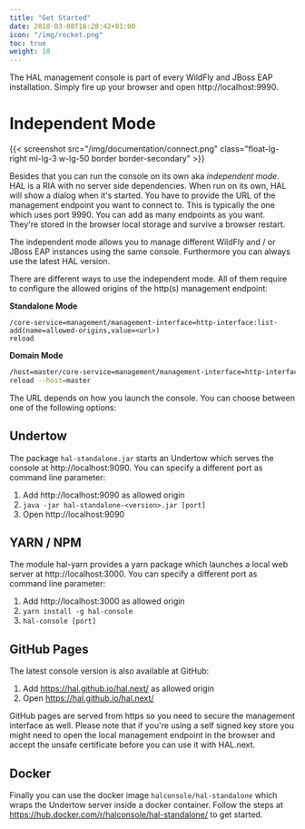 ```yaml
---
title: "Get Started"
date: 2018-03-08T16:28:42+01:00
icon: "/img/rocket.png"
toc: true
weight: 10
---
```

The HAL management console is part of every WildFly and JBoss EAP installation. Simply fire up your browser and open http://localhost:9990. 

<!--more-->

# Independent Mode

{{< screenshot src="/img/documentation/connect.png" class="float-lg-right ml-lg-3 w-lg-50 border border-secondary" >}}

Besides that you can run the console on its own aka *independent mode*. HAL is a RIA with no server side dependencies. When run on its own, HAL will show a dialog when it's started. You have to provide the URL of the management endpoint you want to connect to. This is typically the one which uses port 9990. You can add as many endpoints as you want. They're stored in the browser local storage and survive a browser restart. 

The independent mode allows you to manage different WildFly and / or JBoss EAP instances using the same console. Furthermore you can always use the latest HAL version.

<p class="clearfix">There are different ways to use the independent mode. All of them require to configure the allowed origins of the http(s) management endpoint:</p>

**Standalone Mode**

```
/core-service=management/management-interface=http-interface:list-add(name=allowed-origins,value=<url>)
reload
```

**Domain Mode**

```bash
/host=master/core-service=management/management-interface=http-interface:list-add(name=allowed-origins,value=<url>)
reload --host=master
``` 

The URL depends on how you launch the console. You can choose between one of the following options:

## Undertow

The package `hal-standalone.jar` starts an Undertow which serves the console at http://localhost:9090. You can specify a different port as command line parameter:

1. Add http://localhost:9090 as allowed origin
1. `java -jar hal-standalone-<version>.jar [port]` 
1. Open http://localhost:9090
  

## YARN / NPM 

The module hal-yarn provides a yarn package which launches a local web server at http://localhost:3000. You can specify a different port as command line parameter:

1. Add http://localhost:3000 as allowed origin
1. `yarn install -g hal-console`
1. `hal-console [port]`

## GitHub Pages

The latest console version is also available at GitHub:

1. Add https://hal.github.io/hal.next/ as allowed origin
1. Open https://hal.github.io/hal.next/

GitHub pages are served from https so you need to secure the management interface as well. Please note that if you're using a self signed key store you might need to open the local management endpoint in the browser and accept the unsafe certificate before you can use it with HAL.next.

## Docker

Finally you can use the docker image `halconsole/hal-standalone` which wraps the Undertow server inside a docker container. Follow the steps at https://hub.docker.com/r/halconsole/hal-standalone/ to get started. 
